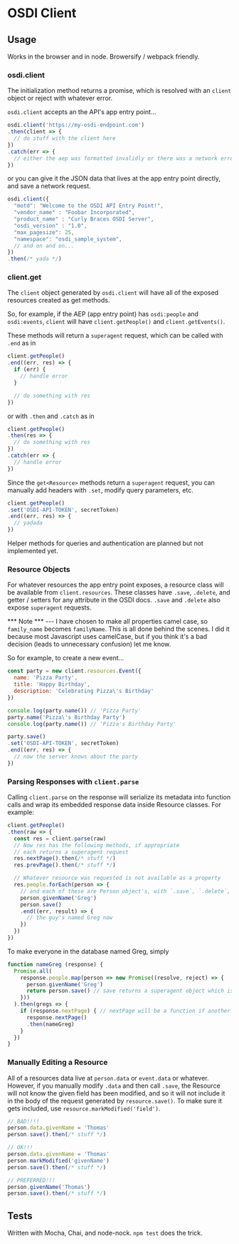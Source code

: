 # OSDI Client

## Usage

Works in the browser and in node. Browersify / webpack friendly.

### osdi.client

The initialization method returns a promise, which is resolved with an `client`
object or reject with whatever error.

`osdi.client` accepts an the API's app entry point...
```javascript
osdi.client('https://my-osdi-endpoint.com')
.then(client => {
  // do stuff with the client here
})
.catch(err => {
  // either the aep was formatted invalidly or there was a network error probably
})
```

or you can give it the JSON data that lives at the app entry point directly, and
save a network request.

```javascript
osdi.client({
  "motd": "Welcome to the OSDI API Entry Point!",
  "vendor_name" : "Foobar Incorporated",
  "product_name" : "Curly Braces OSDI Server",
  "osdi_version" : "1.0",
  "max_pagesize": 25,
  "namespace": "osdi_sample_system",
  // and on and on...
})
.then(/* yada */)
```

### client.get<Resource>

The `client` object generated by `osdi.client` will have all of the exposed
resources created as get methods.

So, for example, if the AEP (app entry point) has `osdi:people` and `osdi:events`,
`client` will have `client.getPeople()` and `client.getEvents()`.

These methods will return a `superagent` request, which can be called with `.end`
as in
```javascript
client.getPeople()
.end((err, res) => {
  if (err) {
    // handle error
  }

  // do something with res
})
```

or with `.then` and `.catch` as in

```javascript
client.getPeople()
.then(res => {
  // do something with res
})
.catch(err => {
  // handle error
})
```

Since the `get<Resource>` methods return a `superagent` request, you can manually
add headers with `.set`, modify query parameters, etc.

```javascript
client.getPeople()
.set('OSDI-API-TOKEN', secretToken)
.end((err, res) => {
  // yadada
})
```

Helper methods for queries and authentication are planned but not implemented yet.

### Resource Objects

For whatever resources the app entry point exposes, a resource class will be
available from `client.resources`. These classes have `.save`, `.delete`, and
getter / setters for any attribute in the OSDI docs. `.save` and `.delete` also
expose `superagent` requests.

*** Note *** --- I have chosen to make all properties camel case, so `family_name`
becomes `familyName`. This is all done behind the scenes. I did it because most
Javascript uses camelCase, but if you think it's a bad decision (leads to unnecessary confusion)
let me know.

So for example, to create a new event...

```javascript
const party = new client.resources.Event({
  name: 'Pizza Party',
  title: 'Happy Birthday',
  description: 'Celebrating Pizza\'s Birthday'
})

console.log(party.name()) // 'Pizza Party'
party.name('Pizza\'s Birthday Party')
console.log(party.name()) // 'Pizza's Birthday Party'

party.save()
.set('OSDI-API-TOKEN', secretToken)
.end((err, res) => {
  // now the server knows about the party
})
```

### Parsing Responses with `client.parse`

Calling `client.parse` on the response will serialize its metadata into function
calls and wrap its embedded response data inside Resource classes. For example:

```javascript
client.getPeople()
.then(raw => {
  const res = client.parse(raw)
  // Now res has the following methods, if appropriate
  // each returns a superagent request
  res.nextPage().then(/* stuff */)
  res.prevPage().then(/* stuff */)

  // Whatever resource was requested is not available as a property
  res.people.forEach(person => {
    // and each of these are Person object's, with `.save`, `.delete`, and getter / setters
    person.givenName('Greg')
    person.save()
    .end((err, result) => {
      // the guy's named Greg now
    })
  })
})
```

To make everyone in the database named Greg, simply

```javascript
function nameGreg (response) {
  Promise.all(
    response.people.map(person => new Promise((resolve, reject) => {
      person.givenName('Greg')
      return person.save() // save returns a superagent object which is promise compatible
    }))
  ).then(gregs => {
    if (response.nextPage) { // nextPage will be a function if another page exists, undefined otherwise
      response.nextPage()
      .then(nameGreg)
    }
  })
}
```

### Manually Editing a Resource

All of a resources data live at `person.data` or `event.data` or whatever. However,
if you manually modify `.data` and then call `.save`, the Resource will not know
the given field has been modified, and so it will not include it in the body of
the request generated by `resource.save()`. To make sure it gets included, use
`resource.markModified('field')`.

```javascript
// BAD!!!!
person.data.givenName = 'Thomas'
person.save().then(/* stuff */)

// OK!!!
person.data.givenName = 'Thomas'
person.markModified('givenName')
person.save().then(/* stuff */)

// PREFERRED!!!
person.givenName('Thomas')
person.save().then(/* stuff */)
```

## Tests

Written with Mocha, Chai, and node-nock. `npm test` does the trick.

